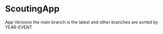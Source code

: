 # ScoutingApp

App Versions
the main branch is the latest and other branches
are sorted by YEAR-EVENT